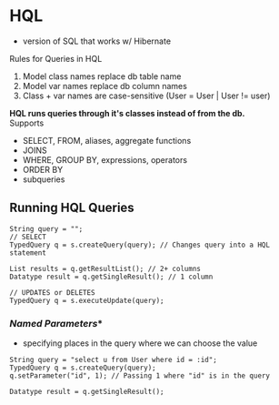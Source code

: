 # HQL
- version of SQL that works w/ Hibernate  

Rules for Queries in HQL
1. Model class names replace db table name
2. Model var names replace db column names
3. Class + var names are case-sensitive (User = User | User != user)  

**HQL runs queries through it's classes instead of from the db.**  
Supports
- SELECT, FROM, aliases, aggregate functions
- JOINS
- WHERE, GROUP BY, expressions, operators
- ORDER BY
- subqueries  

## Running HQL Queries
```
String query = "";
// SELECT
TypedQuery q = s.createQuery(query); // Changes query into a HQL statement

List results = q.getResultList(); // 2+ columns
Datatype result = q.getSingleResult(); // 1 column

// UPDATES or DELETES
TypedQuery q = s.executeUpdate(query);
```  

### *Named Parameters**
- specifying places in the query where we can choose the value

```
String query = "select u from User where id = :id";
TypedQuery q = s.createQuery(query);
q.setParameter("id", 1); // Passing 1 where "id" is in the query

Datatype result = q.getSingleResult();
```
